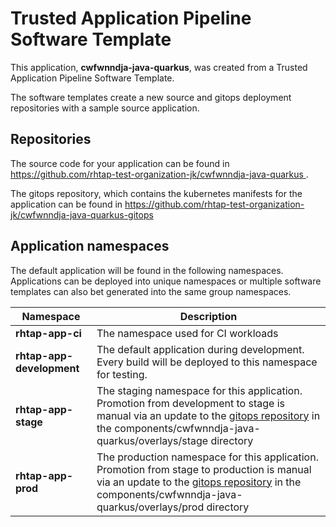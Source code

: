 # Trusted Application Pipeline Software Template

This application, **cwfwnndja-java-quarkus**, was created from a Trusted Application Pipeline Software Template.

The software templates create a new source and gitops deployment repositories with a sample source application. 

## Repositories

The source code for your application can be found in [https://github.com/rhtap-test-organization-jk/cwfwnndja-java-quarkus ](https://github.com/rhtap-test-organization-jk/cwfwnndja-java-quarkus ).
 
The gitops repository, which contains the kubernetes manifests for the application can be found in 
[https://github.com/rhtap-test-organization-jk/cwfwnndja-java-quarkus-gitops ](https://github.com/rhtap-test-organization-jk/cwfwnndja-java-quarkus-gitops ) 

## Application namespaces 

The default application will be found in the following namespaces. Applications can be deployed into unique namespaces or multiple software templates can also bet generated into the same group namespaces.  

|  Namespace   |  Description   |  
| -------- | -------- |
| **rhtap-app-ci** | The namespace used for CI workloads |
| **rhtap-app-development** | The default application during development. Every build will be deployed to this namespace for testing. |
| **rhtap-app-stage** | The staging namespace for this application. Promotion from development to stage is manual via an update to the [gitops repository](https://github.com/rhtap-test-organization-jk/cwfwnndja-java-quarkus-gitops ) in the components/cwfwnndja-java-quarkus/overlays/stage directory |
| **rhtap-app-prod** | The production namespace for this application. Promotion from stage to production is manual via an update to the [gitops repository](https://github.com/rhtap-test-organization-jk/cwfwnndja-java-quarkus-gitops ) in the components/cwfwnndja-java-quarkus/overlays/prod directory |